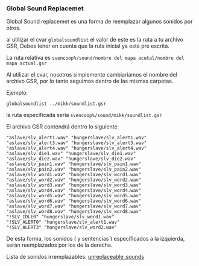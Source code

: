 ### Global Sound Replacemet

Global Sound replacemet es una forma de reemplazar algunos sonidos por otros.

al utilizar el cvar ``globalsoundlist`` el valor de este es la ruta a tu archivo GSR, Debes tener en cuenta que la ruta inicial ya esta pre escrita.

La ruta relativa es ``svencoop%/sound/nombre del mapa acutal/nombre del mapa actual.gsr``

Al utilizar el cvar, nosotros simplemente cambiariamos el nombre del archivo GSR, por lo tanto seguimos dentro de las mismas carpetas.

Ejemplo:
```
globalsoundlist ../mikk/soundlist.gsr
```
la ruta especificada seria ``svencoop%/sound/mikk/soundlist.gsr``

El archivo GSR contendrá dentro lo siguiente
```angelscript
"aslave/slv_alert1.wav" "hungerslave/slv_alert1.wav"
"aslave/slv_alert3.wav" "hungerslave/slv_alert3.wav"
"aslave/slv_alert4.wav" "hungerslave/slv_alert4.wav"
"aslave/slv_die1.wav" "hungerslave/slv_die1.wav"
"aslave/slv_die2.wav" "hungerslave/slv_die2.wav"
"aslave/slv_pain1.wav" "hungerslave/slv_pain1.wav"
"aslave/slv_pain2.wav" "hungerslave/slv_pain2.wav"
"aslave/slv_word1.wav" "hungerslave/slv_word1.wav"
"aslave/slv_word2.wav" "hungerslave/slv_word2.wav"
"aslave/slv_word3.wav" "hungerslave/slv_word3.wav"
"aslave/slv_word4.wav" "hungerslave/slv_word4.wav"
"aslave/slv_word5.wav" "hungerslave/slv_word5.wav"
"aslave/slv_word6.wav" "hungerslave/slv_word6.wav"
"aslave/slv_word7.wav" "hungerslave/slv_word7.wav"
"aslave/slv_word8.wav" "hungerslave/slv_word8.wav"
"!SLV_IDLE0" "hungerslave/slv_word1.wav"
"!SLV_ALERT0" "hungerslave/slv_alert1.wav"
"!SLV_ALERT3" "hungerslave/slv_word2.wav"
```
De esta forma, los sonidos ( y sentencias ) especificados a la izquierda, serán reemplazados por los de la derecha.

Lista de sonidos irremplazables: [unreplaceable_sounds](../issues/unreplaceable_sounds_spanish.md)
